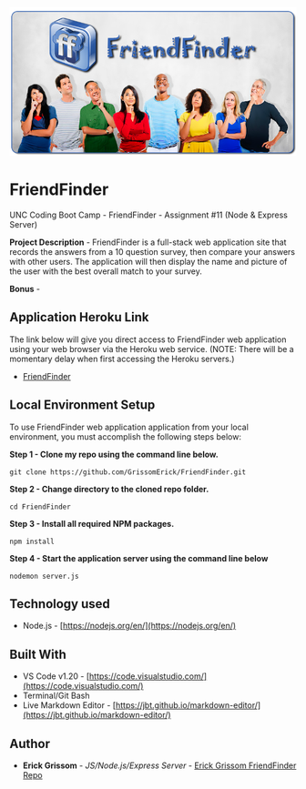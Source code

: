<div align="center">
<img src="https://github.com/GrissomErick/FriendFinder/blob/master/images/friendfinder.png?raw=true" alt="Project logo"></img>
</div>

# FriendFinder
UNC Coding Boot Camp - FriendFinder - Assignment #11 (Node &amp; Express Server)
 <p></p>
 
**Project Description** - FriendFinder is a full-stack web application site that records the answers from a 10 question survey, then compare your answers with other users. The application will then display the name and picture of the user with the best overall match to your survey.

**Bonus** - 

## Application Heroku Link
The link below will give you direct access to FriendFinder web application using your web browser via the Heroku web service. (NOTE: There will be a momentary delay when first accessing the Heroku servers.)

* [FriendFinder](http://www.google.com)

## Local Environment Setup
To use FriendFinder web application application from your local environment, you must accomplish the following steps below:

**Step 1 - Clone my repo using the command line below.**
```
git clone https://github.com/GrissomErick/FriendFinder.git
```
**Step 2 - Change directory to the cloned repo folder.**
```
cd FriendFinder
```
**Step 3 - Install all required NPM packages.**
```
npm install
```
**Step 4 - Start the application server using the command line below**
```
nodemon server.js
```
## Technology used
- Node.js - [https://nodejs.org/en/](https://nodejs.org/en/)

## Built With

* VS Code v1.20 - [https://code.visualstudio.com/](https://code.visualstudio.com/)
* Terminal/Git Bash
* Live Markdown Editor - [https://jbt.github.io/markdown-editor/](https://jbt.github.io/markdown-editor/)

## Author

* **Erick Grissom** - *JS/Node.js/Express Server* - [Erick Grissom FriendFinder Repo](https://github.com/GrissomErick/FriendFinder)


